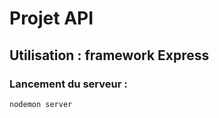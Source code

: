 # Projet API

## Utilisation : framework Express

### Lancement du serveur :

```bash
nodemon server
```
